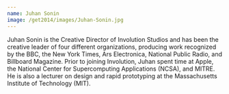 ```yaml
---
name: Juhan Sonin
image: /get2014/images/Juhan-Sonin.jpg
---
```


Juhan Sonin is the Creative Director of Involution Studios and has been the creative leader of four different organizations, producing work recognized by the BBC, the New York Times, Ars Electronica, National Public Radio, and Billboard Magazine. Prior to joining Involution, Juhan spent time at Apple, the National Center for Supercomputing Applications (NCSA), and MITRE. He is also a lecturer on design and rapid prototyping at the Massachusetts Institute of Technology (MIT).
